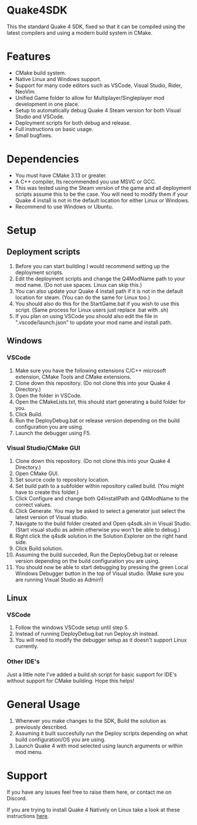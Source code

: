 # Quake4SDK
This the standard Quake 4 SDK, fixed so that it can be compiled using the latest compilers and using a modern build system in CMake.

# Features
- CMake build system.
- Native Linux and Windows support.
- Support for many code editors such as VSCode, Visual Studio, Rider, NeoVim.
- Unified Game folder to allow for Multiplayer/Singleplayer mod development in one place.
- Setup to automatically debug Quake 4 Steam version for both Visual Studio and VSCode.
- Deployment scripts for both debug and release.
- Full instructions on basic usage.
- Small bugfixes.

# Dependencies
- You must have CMake 3.13 or greater.
- A C++ compiler, Its recommended you use MSVC or GCC.
- This was tested using the Steam version of the game and all deployment scripts assume this to be the case. You will need to modify them if your Quake 4 install is not in the default location for either Linux or Windows.
- Recommend to use Windows or Ubuntu.

# Setup
## Deployment scripts
1. Before you can start building I would recommend setting up the deployment scripts.
2. Edit the deployment scripts and change the Q4ModName path to your mod name. (Do not use spaces. Linux can skip this.)
3. You can also update your Quake 4 install path if it is not in the default location for steam. (You can do the same for Linux too.)
4. You should also do this for the StartGame.bat if you wish to use this script. (Same process for Linux users just replace .bat with .sh)
5. If you plan on using VSCode you should also edit the file in ".vscode/launch.json" to update your mod name and install path.

## Windows
### VSCode
1. Make sure you have the following extensions C/C++ microsoft extension, CMake Tools and CMake extensions.
2. Clone down this repository. (Do not clone this into your Quake 4 Directory.)
3. Open the folder in VSCode.
4. Open the CMakeLists.txt, this should start generating a build folder for you.
5. Click Build.
6. Run the DeployDebug.bat or release version depending on the build configuration you are using.
7. Launch the debugger using F5.

### Visual Studio/CMake GUI
1. Clone down this repository. (Do not clone this into your Quake 4 Directory.)
2. Open CMake GUI.
3. Set source code to repository location.
4. Set build path to a subfolder within repository called build. (You might have to create this folder.)
5. Click Configure and change both Q4InstallPath and Q4ModName to the correct values.
6. Click Generate. You may be asked to select a generator just select the latest version of Visual studio.
7. Navigate to the build folder created and Open q4sdk.sln in Visual Studio. (Start visual studio as admin otherwise you won't be able to debug.)
8. Right click the q4sdk solution in the Solution Explorer on the right hand side.
9. Click Build solution.
10. Assuming the build succeded, Run the DeployDebug.bat or release version depending on the build configuration you are using.
11. You should now be able to start debugging by pressing the green Local Windows Debugger button in the top of Visual studio. (Make sure you are running Visual Studio as Admin!)

## Linux
### VSCode
1. Follow the windows VSCode setup until step 5.
2. Instead of running DeployDebug.bat run Deploy.sh instead.
3. You will need to modify the debugger setup as it doesn't support Linux currently.

### Other IDE's
Just a little note I've added a build.sh script for basic support for IDE's without support for CMake building. Hope this helps!

# General Usage
1. Whenever you make changes to the SDK, Build the solution as previously described.
2. Assuming it built succesfully run the Deploy scripts depending on what build configuration/OS you are using.
3. Launch Quake 4 with mod selected using launch arguments or within mod menu.

# Support
If you have any issues feel free to raise them here, or contact me on Discord.

If you are trying to install Quake 4 Natively on Linux take a look at these instructions [here](docs/quake4Linux.md).
